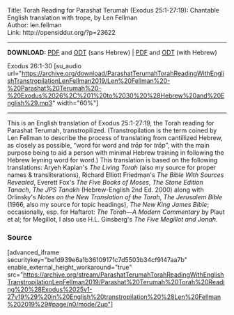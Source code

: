<html>
<head></head>
<body>
Title: Torah Reading for Parashat Terumah (Exodus 25:1-27:19): Chantable English translation with trope, by Len Fellman<br />
Author: len.fellman<br />
Link: http://opensiddur.org/?p=23622
<p />
<hr />

<style type="text/css" media="all">.printfriendly {display: none!important;}</style>

<strong>DOWNLOAD:</strong> <a href="https://archive.org/download/ParashatTerumahTorahReadingWithEnglishTranstropilationLenFellman2019/Parashat%20Terumah%20Torah%20Reading%20%28Exodus%2025v1-27v19%29%20in%20English%20transtropilation%20%28Len%20Fellman%202019%29%20-%20english%20only.pdf">PDF</a> and <a href="https://archive.org/download/ParashatTerumahTorahReadingWithEnglishTranstropilationLenFellman2019/Parashat%20Terumah%20Torah%20Reading%20%28Exodus%2025v1-27v19%29%20in%20English%20transtropilation%20%28Len%20Fellman%202019%29%20-%20english%20only.odt">ODT</a> (sans Hebrew) | <a href="https://archive.org/download/ParashatTerumahTorahReadingWithEnglishTranstropilationLenFellman2019/Parashat%20Terumah%20Torah%20Reading%20%28Exodus%2025v1-27v19%29%20in%20English%20transtropilation%20%28Len%20Fellman%202019%29.pdf">PDF</a> and <a href="https://archive.org/download/ParashatTerumahTorahReadingWithEnglishTranstropilationLenFellman2019/Parashat%20Terumah%20Torah%20Reading%20%28Exodus%2025v1-27v19%29%20in%20English%20transtropilation%20%28Len%20Fellman%202019%29.odt">ODT</a> (with Hebrew)

Exodus 26:1-30 [su_audio url="https://archive.org/download/ParashatTerumahTorahReadingWithEnglishTranstropilationLenFellman2019/Len%20Fellman%20-%20Parashat%20Terumah%20-%20Exodus%2026%2C%201%20to%2030%20%28Hebrew%20and%20English%29.mp3" width="60%"]

<hr />

This is an English translation of Exodus 25:1-27:19, the Torah reading for Parashat Terumah, transtropilized. (Transtropilation is the term coined by Len Fellman to describe the process of translating from cantillized Hebrew, as closely as possible, “word for word and <em>trōp</em> for <em>trōp</em>”, with the main purpose being to aid a person with minimal Hebrew training in following the Hebrew leyning word for word.) This translation is based on the following translations: Aryeh Kaplan's <em>The Living Torah</em> (also my source for proper names & transliterations), Richard Elliott Friedman's <em>The Bible With Sources Revealed</em>, Everett Fox's <em>The Five Books of Moses</em>, <em>The Stone Edition Tanach</em>, <em>The JPS Tanakh</em> (Hebrew-English 2nd Ed. 2000) along with Orlinsky's <em>Notes on the New Translation of the Torah</em>, <em>The Jerusalem Bible</em> (1966, also my source for topic headings), <em>The New King James Bible</em>; occasionally, esp. for Haftarot: <em>The Torah—A Modern Commentary</em> by Plaut et al; for Megillot, I also use H.L. Ginsberg's <em>The Five Megillot and Jonah</em>.

<h3>Source</h3>

[advanced_iframe securitykey="be1d939e6a1b36109171c7d5503b34cf9147aa7b" enable_external_height_workaround="true" src="https://archive.org/stream/ParashatTerumahTorahReadingWithEnglishTranstropilationLenFellman2019/Parashat%20Terumah%20Torah%20Reading%20%28Exodus%2025v1-27v19%29%20in%20English%20transtropilation%20%28Len%20Fellman%202019%29#page/n0/mode/2up"]


</body>
</html>